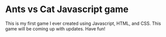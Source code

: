 # Ants vs Cat Javascript game
This is my first game I ever created using Javascript, HTML, and CSS. This game will be coming up with updates. Have fun!

